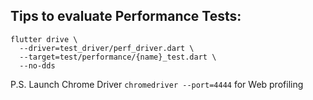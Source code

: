 ## Tips to evaluate Performance Tests:

```
flutter drive \
  --driver=test_driver/perf_driver.dart \
  --target=test/performance/{name}_test.dart \
  --no-dds
```

P.S. Launch Chrome Driver `chromedriver --port=4444` for Web profiling
